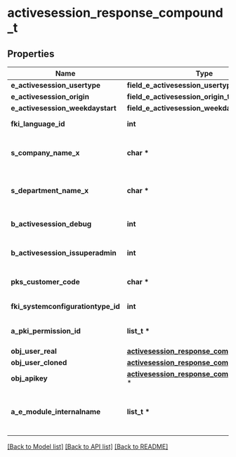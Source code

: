# activesession_response_compound_t

## Properties
Name | Type | Description | Notes
------------ | ------------- | ------------- | -------------
**e_activesession_usertype** | **field_e_activesession_usertype_t \*** |  | 
**e_activesession_origin** | **field_e_activesession_origin_t \*** |  | 
**e_activesession_weekdaystart** | **field_e_activesession_weekdaystart_t \*** |  | 
**fki_language_id** | **int** | The unique ID of the Language.  Valid values:  |Value|Description| |-|-| |1|French| |2|English| | 
**s_company_name_x** | **char \*** | The Name of the Company in the language of the requester | 
**s_department_name_x** | **char \*** | The Name of the Department in the language of the requester | 
**b_activesession_debug** | **int** | Whether the active session is in debug or not | 
**b_activesession_issuperadmin** | **int** | Whether the active session is superadmin or not | 
**pks_customer_code** | **char \*** | The customer code assigned to your account | 
**fki_systemconfigurationtype_id** | **int** | The unique ID of the Systemconfigurationtype | [optional] 
**a_pki_permission_id** | **list_t \*** | An array of permissions granted to the user or api key | 
**obj_user_real** | [**activesession_response_compound_user_t**](activesession_response_compound_user.md) \* |  | 
**obj_user_cloned** | [**activesession_response_compound_user_t**](activesession_response_compound_user.md) \* |  | [optional] 
**obj_apikey** | [**activesession_response_compound_apikey_t**](activesession_response_compound_apikey.md) \* |  | [optional] 
**a_e_module_internalname** | **list_t \*** | An Array of Registered modules.  These are the modules that are Licensed to be used by the User or the API Key. | 

[[Back to Model list]](../README.md#documentation-for-models) [[Back to API list]](../README.md#documentation-for-api-endpoints) [[Back to README]](../README.md)


